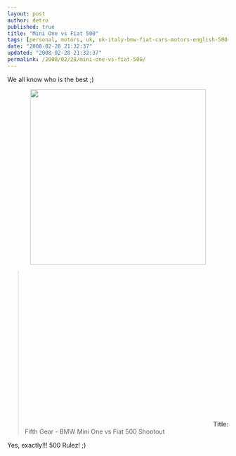 ```yaml
---
layout: post
author: detro
published: true
title: "Mini One vs Fiat 500"
tags: [personal, motors, uk, uk-italy-bmw-fiat-cars-motors-english-500-mini-one-chal]
date: "2008-02-28 21:32:37"
updated: "2008-02-28 21:32:37"
permalink: /2008/02/28/mini-one-vs-fiat-500/
---
```


We all know who is the best ;)
<div align="center">
<img src="http://lh5.google.com/detronizator/R8ccHzvmBDI/AAAAAAAAAqg/R3EhBm3EapY/s800/NewFiat500vsMINI1.jpg" width="400" /></div>

<!--more-->
<blockquote>
<object width="425" height="355"><param name="movie" value="http://www.youtube.com/v/4Xf9GzZQEBs"></param><param name="wmode" value="transparent"></param><embed src="http://www.youtube.com/v/4Xf9GzZQEBs" type="application/x-shockwave-flash" wmode="transparent" width="425" height="355"></embed></object>
<strong>Title:</strong> Fifth Gear - BMW Mini One vs Fiat 500 Shootout
</blockquote>

Yes, exactly!!!
500 Rulez! ;)
